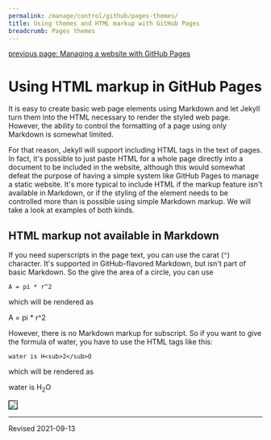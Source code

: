 ```yaml
---
permalink: /manage/control/github/pages-themes/
title: Using themes and HTML markup with GitHub Pages
breadcrumb: Pages themes
---
```


[previous page: Managing a website with GitHub Pages](../pages/)

# Using HTML markup in GitHub Pages

It is easy to create basic web page elements using Markdown and let Jekyll turn them into the HTML necessary to render the styled web page. However, the ability to control the formatting of a page using only Markdown is somewhat limited.

For that reason, Jekyll will support including HTML tags in the text of pages. In fact, it's possible to just paste HTML for a whole page directly into a document to be included in the website, although this would somewhat defeat the purpose of having a simple system like GitHub Pages to manage a static website. It's more typical to include HTML if the markup feature isn't available in Markdown, or if the styling of the element needs to be controlled more than is possible using simple Markdown markup. We will take a look at examples of both kinds.

## HTML markup not available in Markdown

If you need superscripts in the page text, you can use the carat (`^`) character. It's supported in GitHub-flavored Markdown, but isn't part of basic Markdown. So the give the area of a circle, you can use

```
A = pi * r^2
```

which will be rendered as 

A = pi * r^2

However, there is no Markdown markup for subscript. So if you want to give the formula of water, you have to use the HTML tags like this:

```
water is H<sub>2</sub>O
```

which will be rendered as 

water is H<sub>2</sub>O



<img src="../images-pages/new_repo.png" style="border:1px solid black">



----
Revised 2021-09-13
